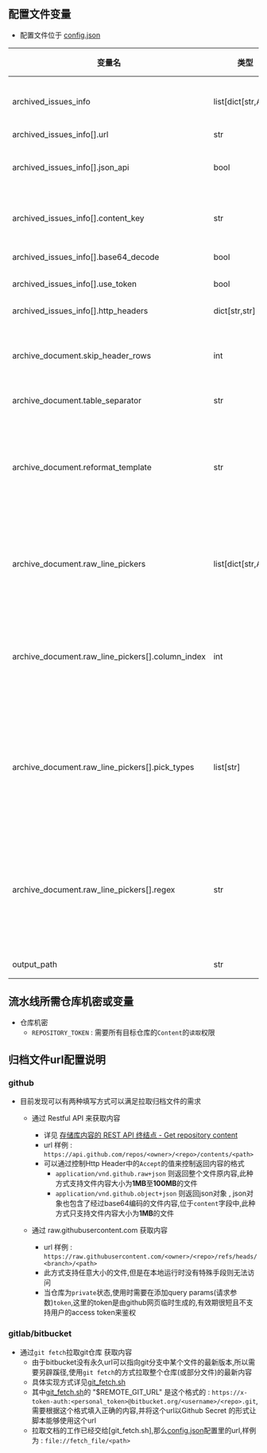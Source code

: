

## 配置文件变量

- 配置文件位于 [config.json](config.json)

| 变量名                                           | 类型                | 默认值 | 描述                                                                                                                                                                                                                            |
| ------------------------------------------------ | ------------------- | ------ | ------------------------------------------------------------------------------------------------------------------------------------------------------------------------------------------------------------------------------- |
| archived_issues_info                             | list[dict[str,Any]] | []     | 定义归档文件源获取规则,目前只支持http和https源,配置时请参考[归档文件url配置说明](#归档文件url配置说明)                                                                                                                          |
| archived_issues_info[].url                       | str                 | ""     | 归档文件源的url                                                                                                                                                                                                                 |
| archived_issues_info[].json_api                  | bool                | false  | 请求的url是否是json api,若此值为true,请求url后响应的内容将以json格式解析                                                                                                                                                        |
| archived_issues_info[].content_key               | str                 | ""     | 实际归档内容在json响应中的键名,`json_api`值为true时才生效,与`json_api`配合使用                                                                                                                                                  |
| archived_issues_info[].base64_decode             | bool                | false  | 请求url后响应的内容是否需要base64解码                                                                                                                                                                                           |
| archived_issues_info[].use_token                 | bool                | false  | 请求url时是否在请求头中携带token                                                                                                                                                                                                |
| archived_issues_info[].http_headers              | dict[str,str]       | {}     | 请求url时要携带的请求头内容                                                                                                                                                                                                     |
| archive_document.skip_header_rows                | int                 | 0      | 处理每个原始归档文档内容时,从第一行开始要跳过多少行,因为开头的几行可能是列表的开头格式,不能参与内容的处理                                                                                                                       |
| archive_document.table_separator                 | str                 | ""     | 表分隔符,用于分割原始归档文档内容中的每一行                                                                                                                                                                                     |
| archive_document.reformat_template               | str                 | ""     | 用于重新格式化归档内容的格式模版,可使用特殊占位符变量来灵活定制输出格式,可用的变量有: `{issue_type}` `{issue_location}`  `{issue_url_parents}` `{issue_title}` `{md_link_square_start}` `{md_link_square_end}` `{first_number}` |
| archive_document.raw_line_pickers                | list[dict[str,Any]] | []     | picker用来分类和提取`table_separator`分隔好的内容,可定义多个picker,请确保`column_index`不会超出`table_separator`分割后的column个数                                                                                              |
| archive_document.raw_line_pickers[].column_index | int                 | 0      | picker的列索引,每个column就是每行内容通过`table_separator`拆分出来的每个元素,`column_index`表示了这个picker `pick_types` `regex` 的要被应用在第几个column                                                                       |
| archive_document.raw_line_pickers[].pick_types   | list[str]           | []     | picker要匹配内容的内容类型,名称与大部分`reformat_template`的占位符变量是对应的,由于正则可以设置多个捕获组,所以根据正则匹配后的匹配结果顺序一一对应此列表中的类型;在`regex`为null时,此列表只能填写一个元素                       |
| archive_document.raw_line_pickers[].regex        | str                 | None   | picker匹配内容的正则表达式,值为null时则不使用正则而是使用整个column的字符串,可使用捕获组将正则匹配内容与`pick_types`中的类型进行对应,若捕获组个数大于`pick_types`中元素的个数,多余的捕获组结果则会被丢弃                        |
| output_path                                      | str                 | ""     | 输出格式化后内容的文件路径                                                                                                                                                                                                      |

## 流水线所需仓库机密或变量
- 仓库机密
  - `REPOSITORY_TOKEN` : 需要所有目标仓库的`Content`的`读取`权限

## 归档文件url配置说明

### github
- 目前发现可以有两种填写方式可以满足拉取归档文件的需求
  - 通过 Restful API 来获取内容
    - 详见 [存储库内容的 REST API 终结点 - Get repository content](https://docs.github.com/zh/rest/repos/contents?apiVersion=2022-11-28#get-repository-content)
    - url 样例 : `https://api.github.com/repos/<owner>/<repo>/contents/<path>` 
    - 可以通过控制Http Header中的`Accept`的值来控制返回内容的格式
      - `application/vnd.github.raw+json` 则返回整个文件原内容,此种方式支持文件内容大小为**1MB**至**100MB**的文件
      - `application/vnd.github.object+json` 则返回json对象 , json对象也包含了经过base64编码的文件内容,位于`content`字段中,此种方式只支持文件内容大小为**1MB**的文件

  - 通过 raw.githubusercontent.com 获取内容
    - url 样例 : `https://raw.githubusercontent.com/<owner>/<repo>/refs/heads/<branch>/<path>` 
    - 此方式支持任意大小的文件,但是在本地运行时没有特殊手段则无法访问
    - 当仓库为`private`状态,使用时需要在添加query params(请求参数)`token`,这里的token是由github网页临时生成的,有效期很短且不支持用户的access token来鉴权

### gitlab/bitbucket
  - 通过`git fetch`拉取git仓库 获取内容
    - 由于bitbucket没有永久url可以指向git分支中某个文件的最新版本,所以需要另辟蹊径,使用`git fetch`的方式拉取整个仓库(或部分文件)的最新内容
    - 具体实现方式详见[git_fetch.sh](../script/git_fetch.sh)
    - 其中[git_fetch.sh](../script/git_fetch.sh)的 "$REMOTE_GIT_URL" 是这个格式的 : `https://x-token-auth:<personal_token>@bitbucket.org/<username>/<repo>.git`,需要根据这个格式填入正确的内容,并将这个url以Github Secret 的形式让脚本能够使用这个url
    - 拉取文档的工作已经交给[git_fetch.sh],那么[config.json](config.json)配置里的url,样例为 : `file://fetch_file/<path>`
